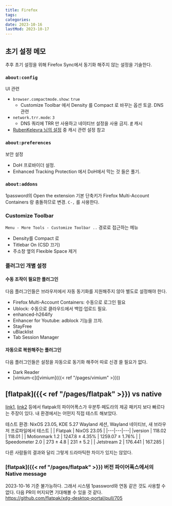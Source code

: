 ```yaml
---
title: Firefox
tags:
categories:
date: 2023-10-16
lastMod: 2023-10-17
---
```

## 초기 설정 메모

추후 초기 설정을 위해 Firefox Sync에서 동기화 해주지 않는 설정을 기술한다.

### `about:config`

UI 관련
* `browser.compactmode.show`: `true`
  * Customize Toolbar 에서 Density 를 Compact 로 바꾸는 옵션 토글. 
DNS 관련
* `network.trr.mode`: `3`
  * DNS 쿼리에 TRR 만 사용하고 네이티브 설정을 사용 금지. [#](https://support.mozilla.org/si/questions/1273281)
캐시
* [RubenKelevra 님의 설정](https://gist.github.com/RubenKelevra/fd66c2f856d703260ecdf0379c4f59db) 중 캐시 관련 설정 참고

### `about:preferences`

보안 설정
* DoH 프로바이더 설정.
* Enhanced Tracking Protection 에서 DoH에서 막는 것 들은 풀기.

### `about:addons`

1password의 Open the extension 기본 단축키가 Firefox Multi-Account Containers 랑 충돌하므로 변경. `C-,` 를 사용한다.

### Customize Toolbar

`Menu - More Tools - Customize Toolbar ..` 경로로 접근하는 메뉴
* Density를 Compact 로
* Titlebar On (CSD 끄기)
* 주소창 옆의 Flexible Space 제거

### 플러그인 개별 설정

#### 수동 조작이 필요한 플러그인

다음 플러그인들은 브라우저에서 자동 동기화를 지원해주지 않아 별도로 설정해야 한다.
* Firefox Multi-Account Containers: 수동으로 로그인 필요
* Ublock: 수동으로 클라우드에서 백업·업로드 필요. 
* enhanced-h264ify
* Enhancer for Youtube: adblock 기능을 끄자.
* StayFree
* uBlacklist
* Tab Session Manager

#### 자동으로 복원해주는 플러그인

다음 플러그인들은 설정을 자동으로 동기화 해주어 따로 신경 쓸 필요가 없다.
* Dark Reader
* [vimium-c]([vimium]({{< ref "/pages/vimium" >}}))

## [flatpak]({{< ref "/pages/flatpak" >}}) vs native

[link1](https://www.youtube.com/watch?v=OftD86RgAcc), [link2](https://www.reddit.com/r/linux/comments/uj9k93/performance_comparison_between_different/) 등에서 flatpak의 파이어폭스가 우분투·페도라의 제공 패키지 보다 빠르다는 주장이 있다. 내 환경에서는 어떤지 직접 테스트 해보았다.

테스트 환경: NixOS 23.05, KDE 5.27 Wayland 세션, Wayland 네이티브, 새 브라우저 프로파일에서 테스트
| | Flatpak | NixOS 23.05 |
|---|---|---|
|version | 118.02 | 118.01 |
| Motionmark 1.2 | 1247.8 ± 4.35% | 1259.07 ± 1.76% |
| Speedometer 2.0 | 273 ± 4.8 | 231 ± 5.2 |
| Jetstream 2 | 176.441 | 167.285 |

다른 사람들의 결과와 달리 그렇게 드라마틱한 차이가 있지는 않았다.

### [flatpak]({{< ref "/pages/flatpak" >}}) 버전 파이어폭스에서의 Native message
2023-10-16 기준 불가능하다. 그래서 시스템 1password와 연동 같은 것도 사용할 수 없다. 다음 PR이 머지되면 기대해볼 수 있을 것 같다. <https://github.com/flatpak/xdg-desktop-portal/pull/705>
